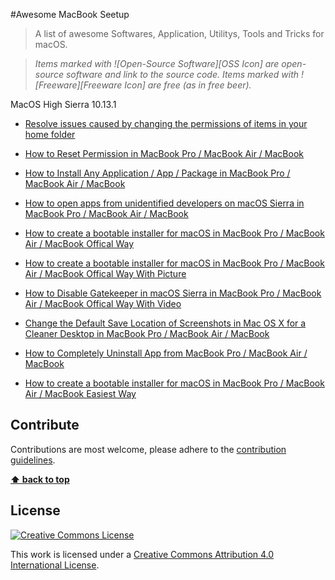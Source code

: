 #Awesome MacBook Seetup

> A list of awesome Softwares, Application, Utilitys, Tools and Tricks for macOS.

> *Items marked with ![Open-Source Software][OSS Icon] are open-source software and link to the source code. Items marked with ![Freeware][Freeware Icon] are free (as in free beer).*


MacOS High Sierra 10.13.1

* [Resolve issues caused by changing the permissions of items in your home folder](https://support.apple.com/en-us/HT203538)

* [How to Reset Permission in MacBook Pro / MacBook Air / MacBook](https://support.apple.com/en-us/HT203538)

* [How to Install Any Application / App / Package in MacBook Pro / MacBook Air / MacBook](https://www.imore.com/how-open-apps-unidentified-developers-mac)

* [How to open apps from unidentified developers on macOS Sierra in MacBook Pro / MacBook Air / MacBook](https://www.imore.com/how-open-apps-unidentified-developers-mac)


* [How to create a bootable installer for macOS in MacBook Pro / MacBook Air / MacBook Offical Way](https://support.apple.com/en-us/HT201372)

* [How to create a bootable installer for macOS in MacBook Pro / MacBook Air / MacBook Offical Way With Picture](https://www.imore.com/how-create-bootable-installer-mac-operating-system-high-sierra)

* [How to Disable Gatekeeper in macOS Sierra in MacBook Pro / MacBook Air / MacBook Offical Way With Video	](https://www.youtube.com/watch?v=-g-cp-j-lF0)

* [Change the Default Save Location of Screenshots in Mac OS X for a Cleaner Desktop in MacBook Pro / MacBook Air / MacBook](https://mac-how-to.gadgethacks.com/how-to/change-default-save-location-screenshots-mac-os-x-for-cleaner-desktop-0160154/)


* [How to Completely Uninstall App from MacBook Pro / MacBook Air / MacBook](https://mac-how-to.gadgethacks.com/how-to/youre-uninstalling-mac-apps-wrong-heres-remove-them-completely-0162513/)

* [How to create a bootable installer for macOS in MacBook Pro / MacBook Air / MacBook Easiest Way](https://macdaddy.io/install-disk-creator/)

## Contribute

Contributions are most welcome, please adhere to the [contribution guidelines](Contributing.md).

**[⬆ back to top](#applications)**

## License

[![Creative Commons License](http://i.creativecommons.org/l/by/4.0/88x31.png)](http://creativecommons.org/licenses/by/4.0/)

This work is licensed under a [Creative Commons Attribution 4.0 International License](http://creativecommons.org/licenses/by/4.0/).
